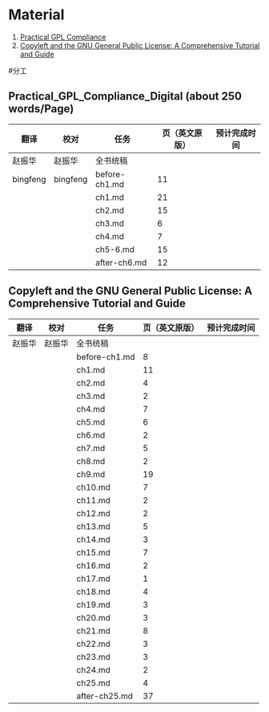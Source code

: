 # Material
1. [Practical GPL Compliance](https://project.linuxfoundation.org/hubfs/Reports/Practical_GPL_Compliance_Digital.pdf?hsLang=en)
2. [Copyleft and the GNU General Public License: A Comprehensive Tutorial and Guide](https://copyleft.org/guide/comprehensive-gpl-guide.pdf)

#分工
## Practical_GPL_Compliance_Digital (about 250 words/Page)
| 翻译 | 校对  |  任务                                                               | 页（英文原版） | 预计完成时间 |
| ----| -- | ---------------------------------------------------------------- | ------- | ------ |
| 赵振华 | 赵振华   | 全书统稿 |                                                              |         |        |
| bingfeng | bingfeng  |  before-ch1.md | 11 | |
|  |  |  ch1.md       | 21 | |
|  |  |  ch2.md       | 15 | |
|  |  |  ch3.md       | 6 | |
|  |  |  ch4.md       | 7  | |
|  |  |  ch5-6.md     | 15 | |
|  |  |  after-ch6.md | 12 | |

## Copyleft and the GNU General Public License: A Comprehensive Tutorial and Guide 
| 翻译 | 校对  |  任务                                                               | 页（英文原版） | 预计完成时间 |
| ----| -- | ---------------------------------------------------------------- | ------- | ------ |
| 赵振华 | 赵振华   | 全书统稿 |                                                              |         |        |
|  |  | before-ch1.md  | 8  |  |
|  |  | ch1.md         | 11  |  |
|  |  | ch2.md         | 4  |  |
|  |  | ch3.md         | 2 |  |
|  |  | ch4.md         | 7 |  |
|  |  | ch5.md         | 6 |  |
|  |  | ch6.md         | 2 |  |
|  |  | ch7.md         | 5 |  |
|  |  | ch8.md         | 2 |  |
|  |  | ch9.md         | 19 |  |
|  |  | ch10.md        | 7 |  |
|  |  | ch11.md        | 2 |  |
|  |  | ch12.md        | 2 |  |
|  |  | ch13.md        | 5 |  |
|  |  | ch14.md        | 3 |  |
|  |  | ch15.md        | 7 |  |
|  |  | ch16.md        | 2 |  |
|  |  | ch17.md        | 1 |  |
|  |  | ch18.md        | 4 |  |
|  |  | ch19.md        | 3 |  |
|  |  | ch20.md        | 3 |  |
|  |  | ch21.md        | 8 |  |
|  |  | ch22.md        | 3 |  |
|  |  | ch23.md        | 3 |  |
|  |  | ch24.md        | 2 |  |
|  |  | ch25.md        | 4 |  |
|  |  | after-ch25.md  | 37  |  |
